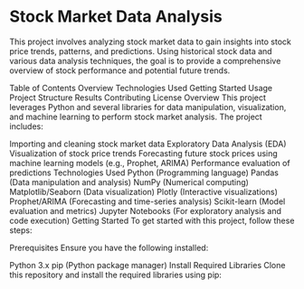 # Stock Market Data Analysis
This project involves analyzing stock market data to gain insights into stock price trends, patterns, and predictions. Using historical stock data and various data analysis techniques, the goal is to provide a comprehensive overview of stock performance and potential future trends.

Table of Contents
Overview
Technologies Used
Getting Started
Usage
Project Structure
Results
Contributing
License
Overview
This project leverages Python and several libraries for data manipulation, visualization, and machine learning to perform stock market analysis. The project includes:

Importing and cleaning stock market data
Exploratory Data Analysis (EDA)
Visualization of stock price trends
Forecasting future stock prices using machine learning models (e.g., Prophet, ARIMA)
Performance evaluation of predictions
Technologies Used
Python (Programming language)
Pandas (Data manipulation and analysis)
NumPy (Numerical computing)
Matplotlib/Seaborn (Data visualization)
Plotly (Interactive visualizations)
Prophet/ARIMA (Forecasting and time-series analysis)
Scikit-learn (Model evaluation and metrics)
Jupyter Notebooks (For exploratory analysis and code execution)
Getting Started
To get started with this project, follow these steps:

Prerequisites
Ensure you have the following installed:

Python 3.x
pip (Python package manager)
Install Required Libraries
Clone this repository and install the required libraries using pip:
